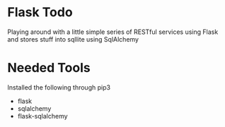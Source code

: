 # Flask Todo
Playing around with a little simple series of RESTful services using Flask and stores stuff into sqllite using SqlAlchemy

# Needed Tools
Installed the following through pip3
* flask
* sqlalchemy
* flask-sqlalchemy